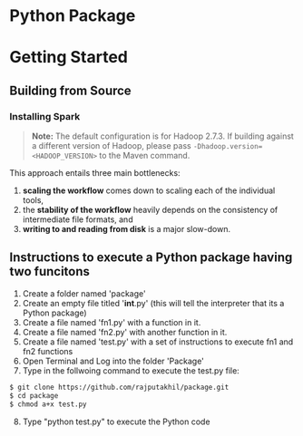 Python Package
====
# Getting Started
## Building from Source
### Installing Spark

> **Note:** The default configuration is for Hadoop 2.7.3. If building against
> a different version of Hadoop, please pass `-Dhadoop.version=<HADOOP_VERSION>`
> to the Maven command.

This approach entails three main bottlenecks: 

  1. __scaling the workflow__ comes down to scaling each of the individual
     tools,
  2. the __stability of the workflow__ heavily depends on the consistency of
     intermediate file formats, and
  3. __writing to and reading from disk__ is a major slow-down.

## Instructions to execute a Python package having two funcitons
1. Create a folder named 'package'
2. Create an empty file titled '__int__.py' (this will tell the interpreter that its a Python package)
3. Create a file named 'fn1.py' with a function in it.
4. Create a file named 'fn2.py' with another function in it.
5. Create a file named 'test.py' with a set of instructions to execute fn1 and fn2 functions
6. Open Terminal and Log into the folder 'Package'
7. Type in the follwoing command to execute the test.py file:
```bash
$ git clone https://github.com/rajputakhil/package.git
$ cd package
$ chmod a+x test.py
```
8. Type "python test.py" to execute the Python code
